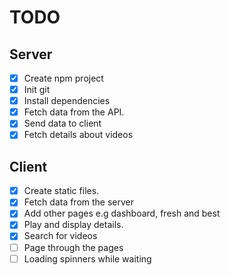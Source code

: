 # TODO

## Server

- [x] Create npm project
- [x] Init git
- [x] Install dependencies
- [x] Fetch data from the API.
- [x] Send data to client
- [x] Fetch details about videos

## Client

- [x] Create static files.
- [x] Fetch data from the server
- [x] Add other pages e.g dashboard, fresh and best
- [x] Play and display details.
- [x] Search for videos
- [ ] Page through the pages
- [ ] Loading spinners while waiting

